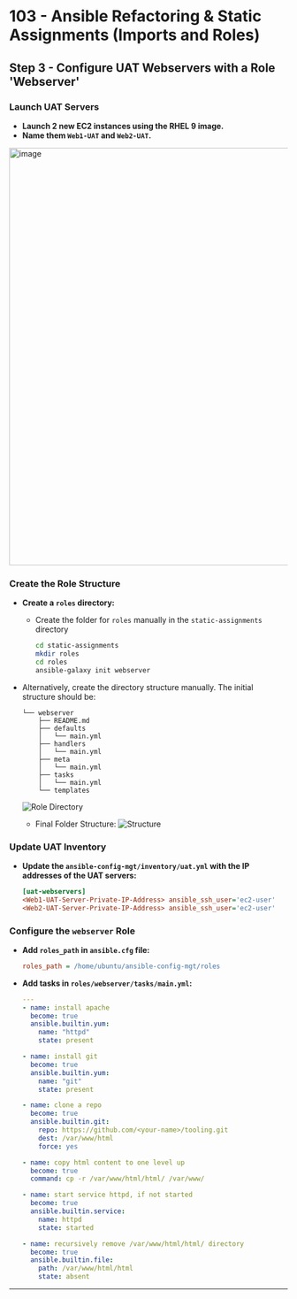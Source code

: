 # 103 - Ansible Refactoring & Static Assignments (Imports and Roles)
## Step 3 - Configure UAT Webservers with a Role 'Webserver'

### Launch UAT Servers
- **Launch 2 new EC2 instances using the RHEL 9 image.**
- **Name them `Web1-UAT` and `Web2-UAT`.**
 <img width="755" alt="image" src="https://github.com/user-attachments/assets/3daabea0-a88e-41d4-a4dd-f451216de778">

### Create the Role Structure
- **Create a `roles` directory:**

  - Create the folder for `roles` manually in the `static-assignments` directory
 
    ```sh
    cd static-assignments
    mkdir roles
    cd roles
    ansible-galaxy init webserver
    ```
- Alternatively, create the directory structure manually. The initial structure should be:
    
    ```
    └── webserver
        ├── README.md
        ├── defaults
        │   └── main.yml
        ├── handlers
        │   └── main.yml
        ├── meta
        │   └── main.yml
        ├── tasks
        │   └── main.yml
        └── templates
    ```
    ![Role Directory](./images/role-folder-structure.PNG)

    - Final Folder Structure:
     ![Structure](./images/final-folder-structure.PNG)

### Update UAT Inventory
- **Update the `ansible-config-mgt/inventory/uat.yml` with the IP addresses of the UAT servers:**
    
    ```ini
    [uat-webservers]
    <Web1-UAT-Server-Private-IP-Address> ansible_ssh_user='ec2-user'
    <Web2-UAT-Server-Private-IP-Address> ansible_ssh_user='ec2-user'
    ```

### Configure the `webserver` Role
- **Add `roles_path` in `ansible.cfg` file:**
    
    ```ini
    roles_path = /home/ubuntu/ansible-config-mgt/roles
    ```

- **Add tasks in `roles/webserver/tasks/main.yml`:**
    
    ```yaml
    ---
    - name: install apache
      become: true
      ansible.builtin.yum:
        name: "httpd"
        state: present

    - name: install git
      become: true
      ansible.builtin.yum:
        name: "git"
        state: present

    - name: clone a repo
      become: true
      ansible.builtin.git:
        repo: https://github.com/<your-name>/tooling.git
        dest: /var/www/html
        force: yes

    - name: copy html content to one level up
      become: true
      command: cp -r /var/www/html/html/ /var/www/

    - name: start service httpd, if not started
      become: true
      ansible.builtin.service:
        name: httpd
        state: started

    - name: recursively remove /var/www/html/html/ directory
      become: true
      ansible.builtin.file:
        path: /var/www/html/html
        state: absent
    ```

---
